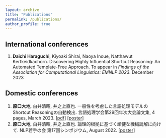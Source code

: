 ```yaml
---
layout: archive
title: "Publications"
permalink: /publications/
author_profile: true
---
```

## International conferences
1. **Daichi Haraguchi**, Kiyoaki Shirai, Naoya Inoue, Natthawut Kertkeidkachorn. Discovering Highly Influential Shortcut Reasoning: An Automated Template-Free Approach. To appear in _Findings of the Association for Computational Linguistics: EMNLP 2023_. December 2023

## Domestic conferences
1. **原口大地**, 白井清昭, 井之上直也. 一般性を考慮した言語処理モデルのShortcut Reasoningの自動検出. 言語処理学会第29回年次大会論文集, 4 pages, March 2023. \[[pdf](https://www.anlp.jp/proceedings/annual_meeting/2023/pdf_dir/Q3-9.pdf)\] \[[poster](http://homoscribens.github.io/files/NLP_poster.pdf)\]
2. **原口大地**, 白井清昭, 井之上直也. 論理的根拠に基づく頑健な機械読解に向けて. NLP若手の会 第17回シンポジウム, August 2022. \[[poster](http://homoscribens.github.io/files/YANS_2022.pdf)\]
